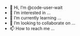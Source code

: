 - 👋 Hi, I’m @code-user-wait
- 👀 I’m interested in ...
- 🌱 I’m currently learning ...
- 💞️ I’m looking to collaborate on ...
- 📫 How to reach me ...

<!---
code-user-wait/code-user-wait is a ✨ special ✨ repository because its `README.md` (this file) appears on your GitHub profile.
You can click the Preview link to take a look at your changes.
--->
